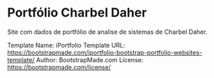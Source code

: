 # Portfólio Charbel Daher

Site com dados de portfólio de analise de sistemas de Charbel Daher.


Template Name: iPortfolio
Template URL: https://bootstrapmade.com/iportfolio-bootstrap-portfolio-websites-template/
Author: BootstrapMade.com
License: https://bootstrapmade.com/license/
